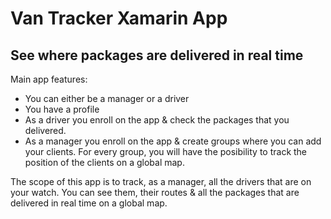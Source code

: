 # Van Tracker Xamarin App
## See where packages are delivered in real time

Main app features:
* You can either be a manager or a driver
* You have a profile
* As a driver you enroll on the app & check the packages that you delivered.
* As a manager you enroll on the app & create groups where you can add your clients. For every group, you will have the posibility to track the position of the clients on a global map.

The scope of this app is to track, as a manager, all the drivers that are on your watch. You can see them, their routes & all the packages that are delivered in real time on a global map.
